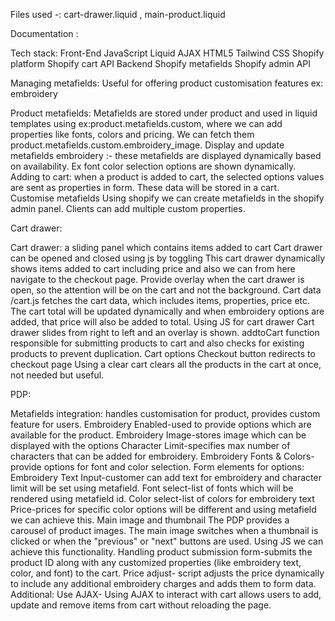 Files used -: 
cart-drawer.liquid ,
main-product.liquid


Documentation :

Tech stack:
Front-End
JavaScript
Liquid
AJAX
HTML5
Tailwind CSS
Shopify platform
Shopify cart API
Backend
Shopify metafields
Shopify admin API

Managing metafields: Useful for offering product customisation features ex: embroidery

Product metafields:
Metafields are stored under product and used in liquid templates using ex:product.metafields.custom, where we can add properties like fonts, colors and pricing.
We can fetch them product.metafields.custom.embroidery_image.
Display and update metafields
embroidery :- these metafields are displayed dynamically based on availability. Ex font color selection options are shown dynamically.
Adding to cart: when a product is added to cart, the selected options values are sent as properties in form. These data will be stored in a cart.
Customise metafields 
Using shopify we can create metafields in the shopify admin panel.
 Clients can add multiple custom properties.

Cart drawer: 

Cart drawer: a sliding panel which contains items added to cart
Cart drawer can be opened and closed using js by toggling
This cart drawer dynamically shows items added to cart including price and also we can from here navigate to the checkout page.
Provide overlay when the cart drawer is open, so the attention will be on the cart and not the background.
Cart data
/cart.js fetches the cart data, which includes items, properties, price etc.
The cart total will be updated dynamically and when embroidery  options are added, that price will also be added to total.
Using JS for cart drawer
Cart drawer slides from right to left and an overlay is shown.
addtoCart function responsible for submitting products to cart and also checks for existing products to prevent duplication.
Cart options
Checkout button redirects to checkout page
Using a clear cart clears all the products in the cart at once, not needed but useful.

PDP: 

Metafields integration: handles customisation for product, provides custom feature for users.
Embroidery Enabled-used to provide options  which are available for the product.
Embroidery Image-stores image which can be displayed with the options
Character Limit-specifies max number of characters that can be added for embroidery.
Embroidery Fonts & Colors-provide options for font and color selection.
Form elements for options: 
Embroidery Text Input-customer can add text for embroidery and character limit will be set using metafield.
Font select-list of fonts which will be rendered using metafield id.
Color select-list of colors for embroidery text
Price-prices for specific color options will be different and using metafield we can achieve this.
Main image and thumbnail
The PDP provides a carousel of product images. The main image switches when a thumbnail is clicked or when the "previous" or "next" buttons are used. Using JS we can achieve this functionality.
Handling product submission
form-submits the product ID along with any customized properties (like embroidery text, color, and font) to the cart.
Price adjust- script adjusts the price dynamically to include any additional embroidery charges and adds them to form data.
Additional:
Use AJAX- 
Using AJAX to interact with cart allows users to add, update and remove items from cart without reloading the page.







	




